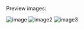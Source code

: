 Preview images:

![image](https://github.com/user-attachments/assets/d68fb968-3c67-4166-9dda-0bc2020ffa94)
![image2](https://github.com/user-attachments/assets/bb796239-cb45-400d-abe6-a344c3c5b502)
![image3](https://github.com/user-attachments/assets/a669731d-2506-47d9-94b6-1955b4f7129c)
